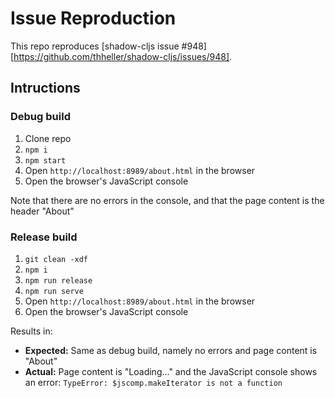 # Issue Reproduction

This repo reproduces [shadow-cljs issue #948][https://github.com/thheller/shadow-cljs/issues/948].

## Intructions

### Debug build

1. Clone repo
2. `npm i`
3. `npm start`
4. Open `http://localhost:8989/about.html` in the browser
5. Open the browser's JavaScript console

Note that there are no errors in the console, and that the page content is the
   header "About"

### Release build

1. `git clean -xdf`
2. `npm i`
3. `npm run release`
4. `npm run serve`
5. Open `http://localhost:8989/about.html` in the browser
6. Open the browser's JavaScript console

Results in:

* **Expected:** Same as debug build, namely no errors and page content is "About"
* **Actual:** Page content is "Loading..." and the JavaScript console shows an
  error: `TypeError: $jscomp.makeIterator is not a function`
